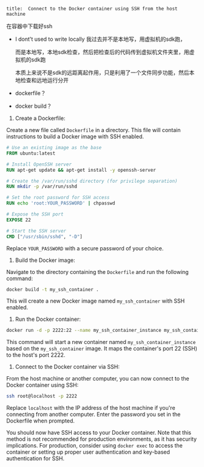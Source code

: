 ```
title:  Connect to the Docker container using SSH from the host machine
```

在容器中下载好ssh

- I dont't used to write locally  我过去并不是本地写，用虚拟机的sdk跑，

  而是本地写，本地sdk检查，然后把检查后的代码传到虚拟机文件夹里，用虚拟机的sdk跑

  本质上来说不是sdk的远距离起作用，只是利用了一个文件同步功能，然后本地检查和远地运行分开

-   dockerfile？ 

-   docker build？



1. Create a Dockerfile:

Create a new file called `Dockerfile` in a directory. This file will contain instructions to build a Docker image with SSH enabled.

```dockerfile
# Use an existing image as the base
FROM ubuntu:latest

# Install OpenSSH server
RUN apt-get update && apt-get install -y openssh-server

# Create the /var/run/sshd directory (for privilege separation)
RUN mkdir -p /var/run/sshd

# Set the root password for SSH access
RUN echo 'root:YOUR_PASSWORD' | chpasswd

# Expose the SSH port
EXPOSE 22

# Start the SSH server
CMD ["/usr/sbin/sshd", "-D"]
```

Replace `YOUR_PASSWORD` with a secure password of your choice.

1. Build the Docker image:

Navigate to the directory containing the `Dockerfile` and run the following command:

```sh
docker build -t my_ssh_container .
```

This will create a new Docker image named `my_ssh_container` with SSH enabled.

1. Run the Docker container:

```sh
docker run -d -p 2222:22 --name my_ssh_container_instance my_ssh_container
```

This command will start a new container named `my_ssh_container_instance` based on the `my_ssh_container` image. It maps the container's port 22 (SSH) to the host's port 2222.

1. Connect to the Docker container via SSH:

From the host machine or another computer, you can now connect to the Docker container using SSH:

```sh
ssh root@localhost -p 2222
```

Replace `localhost` with the IP address of the host machine if you're connecting from another computer. Enter the password you set in the Dockerfile when prompted.

You should now have SSH access to your Docker container. Note that this method is not recommended for production environments, as it has security implications. For production, consider using `docker exec` to access the container or setting up proper user authentication and key-based authentication for SSH.